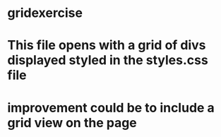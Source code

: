 # gridexercise

# This file opens with a grid of divs displayed styled in the styles.css file

# improvement could be to include a grid view on the page
  